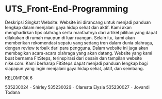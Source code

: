 # UTS_Front-End-Programming

Deskripsi Singkat Website:
Website ini dirancang untuk menjadi panduan lengkap dalam menjalani gaya hidup sehat dan aktif. Kami akan menghadirkan tips olahraga serta manfaatnya dari artikel pilihan yang dapat dilakukan di rumah maupun di luar ruangan. Selain itu, kami akan memberikan rekomendasi sepatu yang sedang tren dalam dunia olahraga, dengan review terbaik dari para pengguna. Dalam website ini juga akan membagikan acara-acara olahraga yang akan datang.
Website yang kami buat bernama FitSteps, terinspirasi dari desain dan tampilan website nike.com. Kami berharap FitSteps dapat menjadi panduan lengkap bagi siapapun yang ingin menjalani gaya hidup sehat, aktif, dan seimbang.

KELOMPOK 6

535230024 - Shirley
535230026 - Claresta Elysia
535230027 - Jovandi Todana
